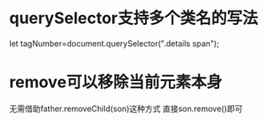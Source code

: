 # querySelector支持多个类名的写法
let tagNumber=document.querySelector(".details span");

# remove可以移除当前元素本身
无需借助father.removeChild(son)这种方式
直接son.remove()即可

# 